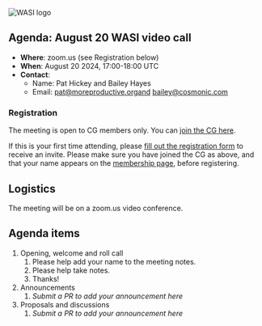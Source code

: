 ![WASI logo](https://raw.githubusercontent.com/WebAssembly/WASI/main/WASI.png)

## Agenda: August 20 WASI video call

- **Where**: zoom.us (see Registration below)
- **When**: August 20 2024, 17:00-18:00 UTC
- **Contact**:
  - Name: Pat Hickey and Bailey Hayes
  - Email: pat@moreproductive.organd bailey@cosmonic.com

### Registration

The meeting is open to CG members only. You can [join the CG here](https://www.w3.org/community/webassembly/).

If this is your first time attending, please [fill out the registration form](https://docs.google.com/forms/d/e/1FAIpQLSdpO6Lp2L_dZ2_oiDgzjKx7pb7s2YYHjeSIyfHWZZGSKoZKWQ/viewform?usp=sf_link) to receive an invite. Please make sure you have joined the CG as above, and that your name appears on the [membership page](https://www.w3.org/community/webassembly/participants), before registering.


## Logistics

The meeting will be on a zoom.us video conference.

## Agenda items

1. Opening, welcome and roll call
    1. Please help add your name to the meeting notes.
    1. Please help take notes.
    1. Thanks!
1. Announcements
    1. _Submit a PR to add your announcement here_
1. Proposals and discussions
    1. _Submit a PR to add your announcement here_
